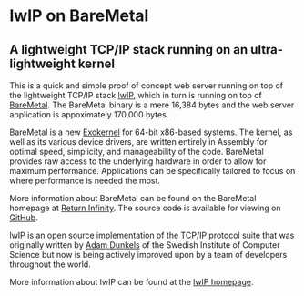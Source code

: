 # lwIP on BareMetal

## A lightweight TCP/IP stack running on an ultra-lightweight kernel

This is a quick and simple proof of concept web server running on top of the lightweight TCP/IP stack [lwIP](http://savannah.nongnu.org/projects/lwip/), which in turn is running on top of [BareMetal](http://www.returninfinity.com/baremetal.html). The BareMetal binary is a mere 16,384 bytes and the web server application is appoximately 170,000 bytes.

BareMetal is a new [Exokernel](http://en.wikipedia.org/wiki/Exokernel) for 64-bit x86-based systems. The kernel, as well as its various device drivers, are written entirely in Assembly for optimal speed, simplicity, and manageability of the code. BareMetal provides raw access to the underlying hardware in order to allow for maximum performance. Applications can be specifically tailored to focus on where performance is needed the most.

More information about BareMetal can be found on the BareMetal homepage at [Return Infinity](http://www.returninfinity.com/baremetal.html). The source code is available for viewing on [GitHub](https://github.com/ReturnInfinity/BareMetal-OS).

lwIP is an open source implementation of the TCP/IP protocol suite that was originally written by [Adam Dunkels](http://www.sics.se/~adam/) of the Swedish Institute of Computer Science but now is being actively improved upon by a team of developers throughout the world.

More information about lwIP can be found at the [lwIP homepage](http://savannah.nongnu.org/projects/lwip/).
